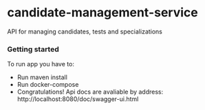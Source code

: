 # candidate-management-service
API for managing candidates, tests and specializations
### Getting started
To run app you have to: 
* Run maven install
* Run docker-compose
* Congratulations! Api docs are avaliable by address: http://localhost:8080/doc/swagger-ui.html 
